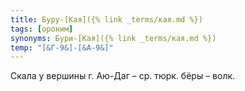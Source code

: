 ```yaml
---
title: Буру-[Кая]({% link _terms/кая.md %})
tags: [ороним]
synonyms: Бури-[Кая]({% link _terms/кая.md %})
temp: "[&Г-9&]-[&А-9&]"
---
```


Скала у вершины г. Аю-Даг – ср. тюрк. бёры – волк.
